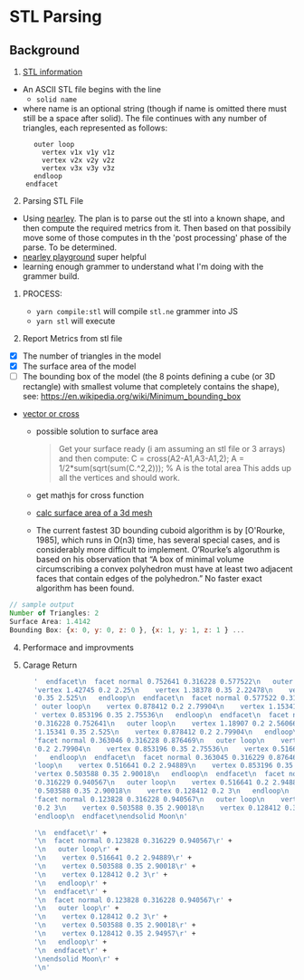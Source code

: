 # STL Parsing

## Background

1. [STL information](https://en.wikipedia.org/wiki/STL_(file_format))

- An ASCII STL file begins with the line
  - `solid name`
- where name is an optional string (though if name is omitted there must still be a space after solid). The file continues with any number of triangles, each represented as follows:

```facet normal ni nj nk
      outer loop
        vertex v1x v1y v1z
        vertex v2x v2y v2z
        vertex v3x v3y v3z
      endloop
    endfacet
```

2. Parsing STL File
  - Using [nearley](https://nearley.js.org/). The plan is to parse out the stl into a known shape, and then compute the required metrics from it. Then based on that possibily move some of those computes in th the 'post processing' phase of the parse. To be determined. 
  - [nearley playground](http://omrelli.ug/nearley-playground/) super helpful
  - learning enough grammer to understand what I'm doing with the grammer build. 

  1. PROCESS:
      - `yarn compile:stl` will compile `stl.ne` grammer into JS
      - `yarn stl` will execute 

3. Report Metrics from stl file

  - [x] The number of triangles in the model
  - [x] The surface area of the model
  - [ ] The bounding box of the model (the 8 points defining a cube (or 3D rectangle) with smallest volume that completely contains the shape), see: https://en.wikipedia.org/wiki/Minimum_bounding_box

  - [vector or cross](http://math.ucsd.edu/~lni/math20e/l2.pdf)
    - possible solution to surface area
      > Get your surface ready (i am assuming an stl file or 3 arrays) and then compute:
      C = cross(A2-A1,A3-A1,2);
      A = 1/2*sum(sqrt(sum(C.^2,2))); % A is the total area
      This adds up all the vertices and should work.

    - get mathjs for cross function
    - [calc surface area of a 3d mesh](https://stackoverflow.com/questions/26312570/calculate-surface-area-of-a-3d-mesh)

    - The current fastest 3D bounding cuboid algorithm is by [O'Rourke, 1985], which runs in O(n3) time, has several special cases, and is considerably more difficult to implement. O’Rourke’s algoruthm is based on his observation that “A box of minimal volume circumscribing a convex polyhedron must have at least two adjacent faces that contain edges of the polyhedron.” No faster exact algorithm has been found.

```js
// sample output
Number of Triangles: 2
Surface Area: 1.4142
Bounding Box: {x: 0, y: 0, z: 0 }, {x: 1, y: 1, z: 1 } ...
```

4. Performace and improvments

5. Carage Return 

```sh
      '  endfacet\n  facet normal 0.752641 0.316228 0.577522\n   outer loop\n    ' +
      'vertex 1.42745 0.2 2.25\n    vertex 1.38378 0.35 2.22478\n    vertex 1.15341 ' +
      '0.35 2.525\n   endloop\n  endfacet\n  facet normal 0.577522 0.316228 0.752641\n  ' +
      ' outer loop\n    vertex 0.878412 0.2 2.79904\n    vertex 1.15341 0.35 2.525\n   ' +
      ' vertex 0.853196 0.35 2.75536\n   endloop\n  endfacet\n  facet normal 0.577522 ' +
      '0.316228 0.752641\n   outer loop\n    vertex 1.18907 0.2 2.56066\n    vertex ' +
      '1.15341 0.35 2.525\n    vertex 0.878412 0.2 2.79904\n   endloop\n  endfacet\n  ' +
      'facet normal 0.363046 0.316228 0.876469\n   outer loop\n    vertex 0.878412 ' +
      '0.2 2.79904\n    vertex 0.853196 0.35 2.75536\n    vertex 0.516641 0.2 2.94889\n' +
      '   endloop\n  endfacet\n  facet normal 0.363045 0.316229 0.876469\n   outer ' +
      'loop\n    vertex 0.516641 0.2 2.94889\n    vertex 0.853196 0.35 2.75536\n    ' +
      'vertex 0.503588 0.35 2.90018\n   endloop\n  endfacet\n  facet normal 0.123828 ' +
      '0.316229 0.940567\n   outer loop\n    vertex 0.516641 0.2 2.94889\n    vertex ' +
      '0.503588 0.35 2.90018\n    vertex 0.128412 0.2 3\n   endloop\n  endfacet\n  ' +
      'facet normal 0.123828 0.316228 0.940567\n   outer loop\n    vertex 0.128412 ' +
      '0.2 3\n    vertex 0.503588 0.35 2.90018\n    vertex 0.128412 0.35 2.94957\n   ' +
      'endloop\n  endfacet\nendsolid Moon\n'
```

```sh
      '\n  endfacet\r' +
      '\n  facet normal 0.123828 0.316229 0.940567\r' +
      '\n   outer loop\r' +
      '\n    vertex 0.516641 0.2 2.94889\r' +
      '\n    vertex 0.503588 0.35 2.90018\r' +
      '\n    vertex 0.128412 0.2 3\r' +
      '\n   endloop\r' +
      '\n  endfacet\r' +
      '\n  facet normal 0.123828 0.316228 0.940567\r' +
      '\n   outer loop\r' +
      '\n    vertex 0.128412 0.2 3\r' +
      '\n    vertex 0.503588 0.35 2.90018\r' +
      '\n    vertex 0.128412 0.35 2.94957\r' +
      '\n   endloop\r' +
      '\n  endfacet\r' +
      '\nendsolid Moon\r' +
      '\n'
```
